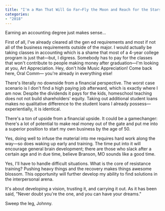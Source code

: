 ```yaml
---
title: "I'm a Man That Will Go Far—Fly the Moon and Reach for the Stars (1986)."
categories:
- "2018"
---
```


Earning an accounting degree just makes sense...

First of all, I've already cleared all the gen ed requirements and most if not all of the business requirements outside of the major. I would actually be taking classes in accounting which is a shame that most of a 4-year college program is just that—but, I digress. Somebody has to pay for the classes that won't contribute to people making money after graduation—I'm looking at you, Art Appreciation. Hey, don't hide Music Appreciation! Come back here, Oral Comm— you're already in everything else!

There's literally no downside from a financial perspective. The worst case scenario is I don't find a high paying job afterward, which is exactly where I am now. Despite the dividends it pays for the kids, homeschool teaching does not not build shareholders' equity. Taking out additional student loans makes no qualitative difference to the student loans I already possess—experientially, it is identical.

There's a ton of upside from a financial upside. It could be a gamechanger: there's a lot of potential to make real money out of the gate and put me into a superior position to start my own business by the age of 50.

Yes, doing well to infuse the material into me requires hard work along the way—so does waking up early and training. The time put into it will encourage general brain development; there are those who slack after a certain age and in due time, believe Branson, MO sounds like a good time.

Yes, I'll have to handle difficult situations. What is the core of resistance training? Pushing heavy things and the recovery makes things awesome blossom. This opportunity will further develop my ability to find solutions in the interpersonal arena.

It's about developing a vision, trusting it, and carrying it out. As it has been said, "Never doubt you're the one, and you can have your dreams."

Sweep the leg, Johnny.